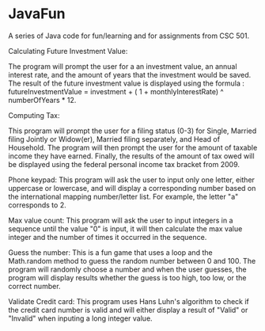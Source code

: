 # JavaFun
A series of Java code for fun/learning and for assignments from CSC 501.

Calculating Future Investment Value:

  The program will prompt the user for a an investment value, an annual interest rate, and the amount of years that the investment would be saved. The result of the future investment value is displayed using the formula : futureInvestmentValue = investment + ( 1 + monthlyInterestRate) ^ numberOfYears * 12.
  
  
  Computing Tax:
  
  This program will prompt the user for a filing status (0-3) for Single, Married filing Jointly or Widow(er), Married filing separately, and Head of Household. The program will then prompt the user for the amount of taxable income they have earned. Finally, the results of the amount of tax owed will be displayed using the federal personal income tax bracket from 2009.
  
  
Phone keypad:
  This program will ask the user to input only one letter, either uppercase or lowercase, and will display a corresponding number based on the international mapping number/letter list. For example, the letter "a" corresponds to 2. 


Max value count:
  This program will ask the user to input integers in a sequence until the value "0" is input, it will then calculate the max value integer and the number of times it occurred in the sequence.

Guess the number:
  This is a fun game that uses a loop and the Math.random method to guess the random number between 0 and 100. The program will randomly choose a number and when the user guesses, the program will display results whether the guess is too high, too low, or the correct number.

Validate Credit card:
  This program uses Hans Luhn's algorithm to check if the credit card number is valid and will either display a result of "Valid" or "Invalid" when inputing a long integer value.
